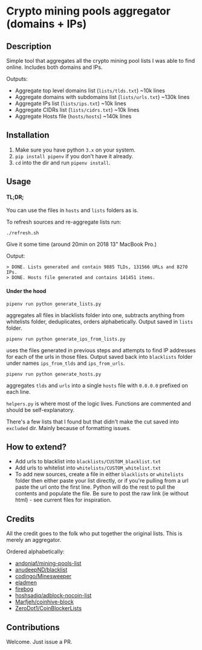 # Crypto mining pools aggregator (domains + IPs)

## Description
Simple tool that aggregates all the crypto mining pool lists I was able to find online. Includes both domains and IPs.

Outputs:
- Aggregate top level domains list (`lists/tlds.txt`) ~10k lines
- Aggregate domains with subdomains list (`lists/urls.txt`) ~130k lines
- Aggregate IPs list (`lists/ips.txt`) ~10k lines
- Aggregate CIDRs list (`lists/cidrs.txt`) ~10k lines
- Aggregate Hosts file (`hosts/hosts`) ~140k lines
 
## Installation

1. Make sure you have python `3.x` on your system.
2. `pip install pipenv` if you don't have it already.
3. `cd` into the dir and run `pipenv install`.
 
## Usage

#### TL;DR;

You can use the files in `hosts` and `lists` folders as is.

To refresh sources and re-aggregate lists run: 

```
./refresh.sh
```

Give it some time (around 20min on 2018 13" MacBook Pro.) 

Output:
```
> DONE. Lists generated and contain 9885 TLDs, 131566 URLs and 8270 IPs.
> DONE. Hosts file generated and contains 141451 items.
```

#### Under the hood

```
pipenv run python generate_lists.py
```
aggregates all files in blacklists folder into one, subtracts anything from whitelists folder, deduplicates, orders alphabetically. Output saved in `lists` folder. 

```
pipenv run python generate_ips_from_lists.py
```
uses the files generated in previous steps and attempts to find IP addresses for each of the urls in those files. Output saved back into `blacklists` folder under names `ips_from_tlds` and `ips_from_urls`.

```
pipenv run python generate_hosts.py
``` 
aggregates `tlds` and `urls` into a single `hosts` file with `0.0.0.0` prefixed on each line.

`helpers.py` is where most of the logic lives. Functions are commented and should be self-explanatory.

There's a few lists that I found but that didn't make the cut saved into `excluded` dir. Mainly because of formatting issues.

## How to extend?

- Add urls to blacklist into `blacklists/CUSTOM_blacklist.txt`
- Add urls to whitelist into `whitelists/CUSTOM_whitelist.txt`
- To add new sources, create a file in either `blacklists` or `whitelists` folder then either paste your list directly, or if you're pulling from a url paste the url onto the first line. Python will do the rest to pull the contents and populate the file. Be sure to post the raw link (ie without html) - see current files for inspiration.  

 
## Credits

All the credit goes to the folk who put together the original lists. This is merely an aggregator.

Ordered alphabetically:

- [andoniaf/mining-pools-list](https://github.com/andoniaf/mining-pools-list)
- [anudeepND/blacklist](https://github.com/anudeepND/blacklist)
- [codingo/Minesweeper](https://github.com/codingo/Minesweeper/)
- [eladmen](https://www.catonetworks.com/blog/the-crypto-mining-threat)
- [firebog](https://firebog.net/)
- [hoshsadiq/adblock-nocoin-list](https://github.com/hoshsadiq/adblock-nocoin-list)
- [Marfjeh/coinhive-block](https://github.com/Marfjeh/coinhive-block)
- [ZeroDot1/CoinBlockerLists](https://gitlab.com/ZeroDot1/CoinBlockerLists)

## Contributions

Welcome. Just issue a PR.